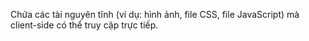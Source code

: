 Chứa các tài nguyên tĩnh (ví dụ: hình ảnh, file CSS, file JavaScript) mà client-side có thể truy cập trực tiếp.